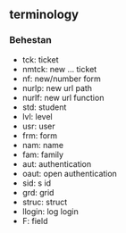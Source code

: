 
## terminology

### Behestan
- tck: ticket
- nmtck: new ... ticket
- nf: new/number form
- nurlp: new url path
- nurlf: new url function
- std: student
- lvl: level
- usr: user
- frm: form
- nam: name
- fam: family
- aut: authentication
- oaut: open authentication
- sid: s id
- grd: grid
- struc: struct
- llogin: log login
- F: field
